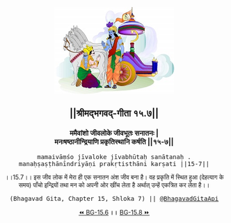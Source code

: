 <center><img src="../../asset/BG.png" alt="#API #bhagavadgitaapi #slok #nodejs #js #api #gitaapi #krishna #hinduism #vedic #ISKCON #shreemadbhagavadgita #technology"/>
<h2>||श्रीमद्‍भगवद्‍-गीता १५.७||</h2>
<h3>ममैवांशो जीवलोके जीवभूतः सनातनः |<br/>मनःषष्ठानीन्द्रियाणि प्रकृतिस्थानि कर्षति ||१५-७||</h3>
<pre>mamaivāṃśo jīvaloke jīvabhūtaḥ sanātanaḥ .<br/>manaḥṣaṣṭhānīndriyāṇi prakṛtisthāni karṣati ||15-7||</pre>
<p>।।15.7।। इस जीव लोक में मेरा ही एक सनातन अंश जीव बना है। वह प्रकृति में स्थित हुआ (देहत्याग के समय) पाँचो इन्द्रियों तथा मन को अपनी ओर खींच लेता है अर्थात् उन्हें एकत्रित कर लेता है।।</p>
<pre>(Bhagavad Gita, Chapter 15, Shloka 7) || <a href="https://twitter.com/bhagavadgitaapi">@BhagavadGitaApi</a></pre><a href="../../15/6">⏪  BG-15.6</a><b>        ।।        </b><a href="../../15/8">BG-15.8  ⏩</a></center></center>